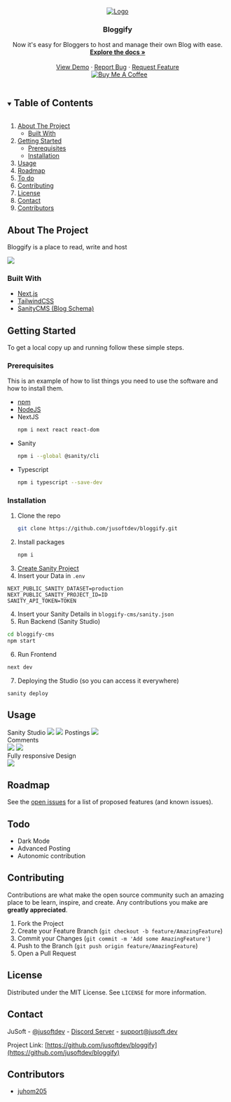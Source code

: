 <!-- PROJECT LOGO -->
<br />
<p align="center">
  <a href="https://github.com/jusoftdev/bloggify">
    <img src="https://i.imgur.com/QdzNFbA.png" alt="Logo">
  </a>

  <h3 align="center">Bloggify</h3>

  <p align="center">
    Now it's easy for Bloggers to host and manage their own Blog with ease.
    <br />
    <a href="https://github.com/jusoftdev/bloggify"><strong>Explore the docs »</strong></a>
    <br />
    <br />
    <a href="http://bloggify.jsft.be">View Demo</a>
    ·
    <a href="https://github.com/jusoftdev/bloggify/issues">Report Bug</a>
    ·
    <a href="https://github.com/jusoftdev/bloggify/issues">Request Feature</a><br>&nbsp;
<a href="https://www.buymeacoffee.com/jusoft" target="_blank"><img src="https://bmc-cdn.nyc3.digitaloceanspaces.com/BMC-button-images/custom_images/orange_img.png" alt="Buy Me A Coffee" style="height: auto !important;width: auto !important;" ></a>

  </p>
</p>



<!-- TABLE OF CONTENTS -->
<details open="open">
  <summary><h2 style="display: inline-block">Table of Contents</h2></summary>
  <ol>
    <li>
      <a href="#about-the-project">About The Project</a>
      <ul>
        <li><a href="#built-with">Built With</a></li>
      </ul>
    </li>
    <li>
      <a href="#getting-started">Getting Started</a>
      <ul>
        <li><a href="#prerequisites">Prerequisites</a></li>
        <li><a href="#installation">Installation</a></li>
      </ul>
    </li>
    <li><a href="#usage">Usage</a></li>
    <li><a href="#roadmap">Roadmap</a></li>
    <li><a href="#todo">To do</a></li>
    <li><a href="#contributing">Contributing</a></li>
    <li><a href="#license">License</a></li>
    <li><a href="#contact">Contact</a></li>
    <li><a href="#contributors">Contributors</a></li>
  </ol>
</details>



<!-- ABOUT THE PROJECT -->
## About The Project

Bloggify is a place to read, write and host


<img src="https://i.imgur.com/gwdMp0s.png"/>


### Built With

* [Next.js](http://nextjs.org/)
* [TailwindCSS](https://tailwindcss.com)
* [SanityCMS (Blog Schema)](https://www.sanity.io/)


<!-- GETTING STARTED -->
## Getting Started

To get a local copy up and running follow these simple steps.

### Prerequisites

This is an example of how to list things you need to use the software and how to install them.
* [npm](https://npmjs.com)
* [NodeJS](https://nodejs.org)
* NextJS
  ```sh
  npm i next react react-dom
  ```
* Sanity
  ```sh
  npm i --global @sanity/cli
  ```
* Typescript
  ```sh
  npm i typescript --save-dev
  ```

### Installation

1. Clone the repo
   ```sh
   git clone https://github.com/jusoftdev/bloggify.git
   ```
2. Install packages
   ```sh
   npm i
   ```
3. [Create Sanity Project](https://www.sanity.io/manage)
4. Insert your Data in `.env`
```env
NEXT_PUBLIC_SANITY_DATASET=production
NEXT_PUBLIC_SANITY_PROJECT_ID=ID
SANITY_API_TOKEN=TOKEN
```

4. Insert your Sanity Details in `bloggify-cms/sanity.json`
5. Run Backend (Sanity Studio)
  ```sh
  cd bloggify-cms
  npm start
  ```
6. Run Frontend
```sh
next dev
```
7. Deploying the Studio (so you can access it everywhere)
 ```
 sanity deploy
 ```


<!-- USAGE EXAMPLES -->
## Usage

Sanity Studio
<img src="https://i.imgur.com/ryxCAIj.png" />
<img src="https://i.imgur.com/Hefhhea.png" />
Postings
<img src="https://i.imgur.com/gydePom.png" /><br>
Comments<br>
<img src="https://i.imgur.com/gg8P40P.png" />
<img src="https://i.imgur.com/NfPO50X.png" /><br>
Fully responsive Design <br>
<img src="https://i.imgur.com/pt4GZlE.png" />
<br>



<!-- ROADMAP -->
## Roadmap

See the [open issues](https://github.com/jusoftdev/bloggify/issues) for a list of proposed features (and known issues).

<!-- todo -->
## Todo

* Dark Mode
* Advanced Posting
* Autonomic contribution



<!-- CONTRIBUTING -->
## Contributing

Contributions are what make the open source community such an amazing place to be learn, inspire, and create. Any contributions you make are **greatly appreciated**.

1. Fork the Project
2. Create your Feature Branch (`git checkout -b feature/AmazingFeature`)
3. Commit your Changes (`git commit -m 'Add some AmazingFeature'`)
4. Push to the Branch (`git push origin feature/AmazingFeature`)
5. Open a Pull Request



<!-- LICENSE -->
## License

Distributed under the MIT License. See `LICENSE` for more information.



<!-- CONTACT -->
## Contact

JuSoft - [@jusoftdev](https://twitter.com/jusoftdev) - [Discord Server](http://jsft.be/discord) - support@jusoft.dev

Project Link: [https://github.com/jusoftdev/bloggify](https://github.com/jusoftdev/bloggify)



<!-- ACKNOWLEDGEMENTS -->
## Contributors

* [juhom205](https://github.com/juhom205)
